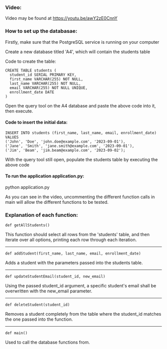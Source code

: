 ### Video:
Video may be found at https://youtu.be/awY2zE0CnnY

### How to set up the databasae:

  Firstly, make sure that the PostgreSQL service is running on your computer   

  Create a new database titled 'A4', which will contain the students table

  Code to create the table:

    CREATE TABLE students (
      student_id SERIAL PRIMARY KEY,
      first_name VARCHAR(255) NOT NULL,
      last_name VARCHAR(255) NOT NULL,
      email VARCHAR(255) NOT NULL UNIQUE,
      enrollment_date DATE
    )

  Open the query tool on the A4 database and paste the above code into it, then execute.

  #### Code to insert the initial data:

    INSERT INTO students (first_name, last_name, email, enrollment_date) VALUES
    ('John', 'Doe', 'john.doe@example.com', '2023-09-01'),
    ('Jane', 'Smith', 'jane.smith@example.com', '2023-09-01'),
    ('Jim', 'Beam', 'jim.beam@example.com', '2023-09-02');

  With the query tool still open, populate the students table by executing the above code


#### To run the application application.py:
  python application.py

As you can see in the video, uncommenting the different function calls in main will allow the different functions to be tested.

### Explanation of each function:

```
def getAllStudents()
```
  This function should select all rows from the 'students' table, and then iterate over all options, printing each row through each iteration.

---

```
def addStudent(first_name, last_name, email, enrollment_date)
```
  Adds a student with the parameters passed into the students table.

---

```
def updateStudentEmail(student_id, new_email)
```
  Using the passed student_id argument, a specific student's email shall be overwritten with the new_email parameter.

---

```
def deleteStudent(student_id)
```
  Removes a student completely from the table where the student_id matches the one passed into the function.

---

```
def main()
```
  Used to call the database functions from.
